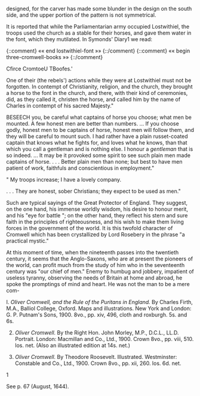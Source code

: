 designed, for the carver has made some
blunder in the design on the south side, and
the upper portion of the pattern is not
symmetrical.

It is reported that while the Parliamentarian
army occupied Lostwithiel, the troops
used the church as a stable for their horses,
and gave them water in the font, which they
mutilated. In Symonds' Diary1 we read:

{::comment} «« end lostwithiel-font »» {::/comment}
{::comment} «« begin three-cromwell-books »» {::/comment}

Cfirce CromtoeU TBoofes.'


One of their (the rebels') actions while they
were at Lostwithiel must not be forgotten.
In contempt of Christianity, religion, and the
church, they brought a horse to the font in
the church, and there, with their kind of
ceremonies, did, as they called it, christen
the horse, and called him by the name of
Charles in contempt of his sacred Majesty."

BESEECH you, be careful what
captains of horse you choose; what
men be mounted. A few honest men
are better than numbers. ... If you
choose godly, honest men to be
captains of horse, honest men will follow them,
and they will be careful to mount such. I had
rather have a plain russet-coated captain that
knows what he fights for, and loves what he
knows, than that which you call a gentleman and
is nothing else. I honour a *gentleman* that is so
indeed. ... It may be it provoked some spirit
to see such plain men made captains of horse. . . .
Better plain men than none; but best to have
men patient of work, faithfuls and conscientious
in employment."

" My troops increase; I have a lovely company.

. . . They are honest, sober Christians; they expect
to be used as men."

Such are typical sayings of the Great
Protector of England. They suggest, on
the one hand, his immense worldly wisdom,
his desire to honour merit, and his "eye for
battle "; on the other hand, they reflect his
stern and sure faith in the principles of
righteousness, and his wish to make them
living forces in the government of the world.
It is this twofold character of Cromwell which
has been crystallized by Lord Rosebery in
the phrase "a practical mystic."

At this moment of time, when the nineteenth
passes into the twentieth century, it
seems that the Anglo-Saxons, who are at
present the pioneers of the world, can profit
much from the study of him who in the
seventeenth century was "our chief of
men." Enemy to humbug and jobbery,
impatient of useless tyranny, observing the
needs of Britain at home and abroad, he
spoke the promptings of mind and heart.
He was not the man to be a mere com-

I. *Oliver Cromwell, and the Rule of the Puritans
in England.* By Charles Firth, M.A., Balliol
College, Oxford. Maps and illustrations. New
York and London: G. P. Putnam's Sons, 1900.
8vo., pp. xiv, 496, cloth and roxburgh. 5s. and 6s.

2.    *Oliver Cromwell.* By the Right Hon. John
Morley, M.P., D.C.L., LL.D. Portrait. London:
Macmillan and Co., Ltd., 1900. Crown 8vo., pp.
viii, 510. los. net. (Also an illustrated edition at
14s. net.)

3.    *Oliver Cromwell.* By Theodore Roosevelt.
Illustrated. Westminster: Constable and Co.,
Ltd., 1900. Crown 8vo., pp. xii, 260. los. 6d.
net.



1

 See p. 67 (August, 1644).
